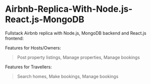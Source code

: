 # Airbnb-Replica-With-Node.js-React.js-MongoDB

Fullstack Airbnb replica with Node.js, MongoDB backend and React.js frontend:

Features for Hosts/Owners:
> Post property listings, 
> Manage properties,
> Manage bookings

Features for Travellers:
> Search homes,
> Make bookings,
> Manage bookings
